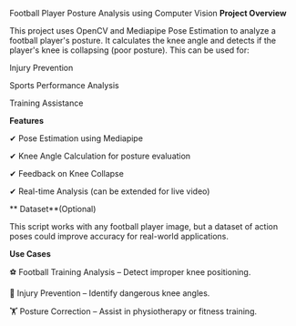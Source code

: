 Football Player Posture Analysis using Computer Vision
**Project Overview**

This project uses OpenCV and Mediapipe Pose Estimation to analyze a football player's posture. It calculates the knee angle and detects if the player's knee is collapsing (poor posture). This can be used for:

Injury Prevention

Sports Performance Analysis

Training Assistance

**Features**

✔ Pose Estimation using Mediapipe

✔ Knee Angle Calculation for posture evaluation

✔ Feedback on Knee Collapse

✔ Real-time Analysis (can be extended for live video)

** Dataset**(Optional)

This script works with any football player image, but a dataset of action poses could improve accuracy for real-world applications.

**Use Cases**

⚽ Football Training Analysis – Detect improper knee positioning.

🦵 Injury Prevention – Identify dangerous knee angles.

🏋️ Posture Correction – Assist in physiotherapy or fitness training.

